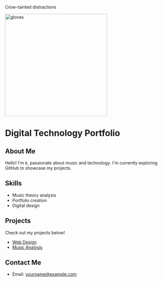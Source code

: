
Crow-tainted distractions

<img width="335" alt="gloves" src="https://github.com/user-attachments/assets/5ecaa2b0-2433-4678-a06e-5bfce41ce41e" />

# Digital Technology Portfolio
## About Me
Hello! I'm k, passionate about music and technology. I'm currently exploring GitHub to showcase my projects.

## Skills
- Music theory analysis
- Portfolio creation
- Digital design

## Projects
Check out my projects below!
- [Web Design](https://linktowebdesign)
- [Music Analysis](https://linktomusicanalysis)

## Contact Me
- Email: yourname@example.com
